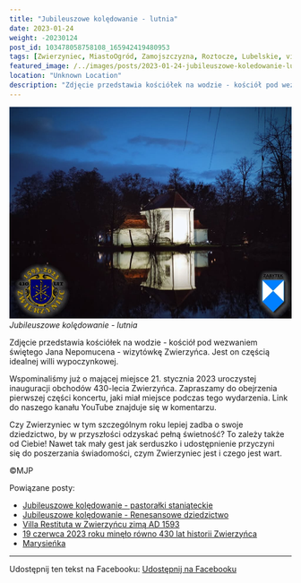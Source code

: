 ```yaml
---
title: "Jubileuszowe kolędowanie - lutnia"
date: 2023-01-24
weight: -20230124
post_id: 103478058758108_165942419480953
tags: [Zwierzyniec, MiastoOgród, Zamojszczyzna, Roztocze, Lubelskie, villarestituta, turystyka, dziedzictwo, zabytki, krajobrazy]
featured_image: /../images/posts/2023-01-24-jubileuszowe-koledowanie-lutnia.jpg
location: "Unknown Location"
description: "Zdjęcie przedstawia kościółek na wodzie - kościół pod wezwaniem świętego Jana Nepomucena - wizytówkę Zwierzyńca. Jest on częścią idealnej willi wypocz..."
---
```


![Jubileuszowe kolędowanie - lutnia](/images/posts/2023-01-24-jubileuszowe-koledowanie-lutnia.jpg)
*Jubileuszowe kolędowanie - lutnia*

Zdjęcie przedstawia kościółek na wodzie - kościół pod wezwaniem świętego Jana Nepomucena - wizytówkę Zwierzyńca. Jest on częścią idealnej willi wypoczynkowej.

Wspominaliśmy już o mającej miejsce 21. stycznia 2023 uroczystej inauguracji obchodów 430-lecia Zwierzyńca. Zapraszamy do obejrzenia pierwszej części koncertu, jaki miał miejsce podczas tego wydarzenia. Link do naszego kanału YouTube znajduje się w komentarzu.

Czy Zwierzyniec w tym szczególnym roku lepiej zadba o swoje dziedzictwo, by w przyszłości odzyskać pełną świetność?
To zależy także od Ciebie!
Nawet tak mały gest jak serduszko i udostępnienie przyczyni się do poszerzania świadomości, czym Zwierzyniec jest i czego jest wart.



©MJP

Powiązane posty:
- [Jubileuszowe kolędowanie - pastorałki staniąteckie](/posts/jubileuszowe-koledowanie-pastoralki-staniateckie)
- [Jubileuszowe kolędowanie - Renesansowe dziedzictwo](/posts/jubileuszowe-koledowanie-renesansowe-dziedzictwo)
- [Villa Restituta w Zwierzyńcu zimą AD 1593](/posts/villa-restituta-w-zwierzyncu-zima-ad-1593)
- [19 czerwca 2023 roku minęło równo 430 lat historii Zwierzyńca](/posts/19czerwca-2023-roku-minelo-rowno-430-lat-historii)
- [Marysieńka](/posts/marysienka)


---

Udostępnij ten tekst na Facebooku:
[Udostępnij na Facebooku](https://www.facebook.com/sharer/sharer.php?u=https://stowarzyszeniewachniewskiej.pl/posts/jubileuszowe-koledowanie-lutnia)

<script type="application/ld+json">
{
  "@context": "https://schema.org",
  "@type": "BlogPosting",
  "headline": "Jubileuszowe kolędowanie - lutnia",
  "datePublished": "2023-01-24",
  "dateModified": "2023-01-24",
  "author": {
    "@type": "Person",
    "name": "Michał Jan Patyk"
  },
  "publisher": {
    "@type": "Organization",
    "name": "Stowarzyszenie im. Aleksandry Wachniewskiej",
    "logo": {
      "@type": "ImageObject",
      "url": "https://stowarzyszeniewachniewskiej.pl/images/logo/logo.svg"
    }
  },
  "mainEntityOfPage": {
    "@type": "WebPage",
    "@id": "https://stowarzyszeniewachniewskiej.pl/posts/jubileuszowe-koledowanie-lutnia"
  },
  "image": {
    "@type": "ImageObject",
    "url": "https://stowarzyszeniewachniewskiej.pl//images/posts/2023-01-24-jubileuszowe-koledowanie-lutnia.jpg"
  },
  "articleSection": "Dziedzictwo Kulturowe i Zabytki",
  "keywords": "[Zwierzyniec, MiastoOgród, Zamojszczyzna, Roztocze, Lubelskie, villarestituta, turystyka, dziedzictwo, zabytki, krajobrazy]",
  "wordCount": 98,
  "articleBody": "Zdjęcie przedstawia kościółek na wodzie - kościół pod wezwaniem świętego Jana Nepomucena - wizytówkę Zwierzyńca. Jest on częścią idealnej willi wypoczynkowej.\n\nWspominaliśmy już o mającej miejsce 21. stycznia 2023 uroczystej inauguracji obchodów 430-lecia Zwierzyńca. Zapraszamy do obejrzenia pierwszej części koncertu, jaki miał miejsce podczas tego wydarzenia. Link do naszego kanału YouTube znajduje się w komentarzu.\n\nCzy Zwierzyniec w tym szczególnym roku lepiej zadba o swoje dziedzictwo, by w przyszłości odzyskać pełną świetność?\nTo zależy także od Ciebie!\nNawet tak mały gest jak serduszko i udostępnienie przyczyni się do poszerzania świadomości, czym Zwierzyniec jest i czego jest wart.\n\n\n\n©MJP",
  "description": "Zdjęcie przedstawia kościółek na wodzie - kościół pod wezwaniem świętego Jana Nepomucena - wizytówkę Zwierzyńca. Jest on częścią idealnej willi wypocz...",
  "copyrightHolder": {
    "@type": "Person",
    "name": "Michał Jan Patyk"
  }
}
</script>
<script type="application/ld+json">
{
  "@context": "https://schema.org",
  "@type": "BreadcrumbList",
  "itemListElement": [
    {
      "@type": "ListItem",
      "position": 1,
      "name": "Home",
      "item": "https://stowarzyszeniewachniewskiej.pl"
    },
    {
      "@type": "ListItem",
      "position": 2,
      "name": "posts",
      "item": "https://stowarzyszeniewachniewskiej.pl/posts"
    },
    {
      "@type": "ListItem",
      "position": 3,
      "name": "Jubileuszowe kolędowanie - lutnia",
      "item": "https://stowarzyszeniewachniewskiej.pl/posts/jubileuszowe-koledowanie-lutnia"
    }
  ]
}
</script>
